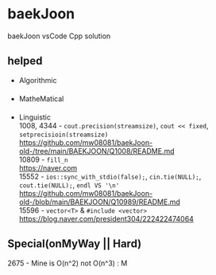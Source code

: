# baekJoon
baekJoon vsCode Cpp solution

## helped
- Algorithmic   
　  
- MatheMatical  
  　
- Linguistic  
1008, 4344 - `cout.precision(streamsize)`, `cout << fixed`, `setprecisioin(streamsize)`  
https://github.com/mw08081/baekJoon-old-/tree/main/BAEKJOON/Q1008/README.md  
10809 - `fill_n`    
https://naver.com  
15552 - `ios::sync_with_stdio(false);`, `cin.tie(NULL);`, `cout.tie(NULL);`, ```endl VS '\n'```  
https://github.com/mw08081/baekJoon-old-/blob/main/BAEKJOON/Q10989/README.md  
15596 - `vector<T>` & `#include <vector>`    
https://blog.naver.com/president304/222422474064  


## Special(onMyWay || Hard)
2675 - Mine is O(n^2) not O(n^3) : M
